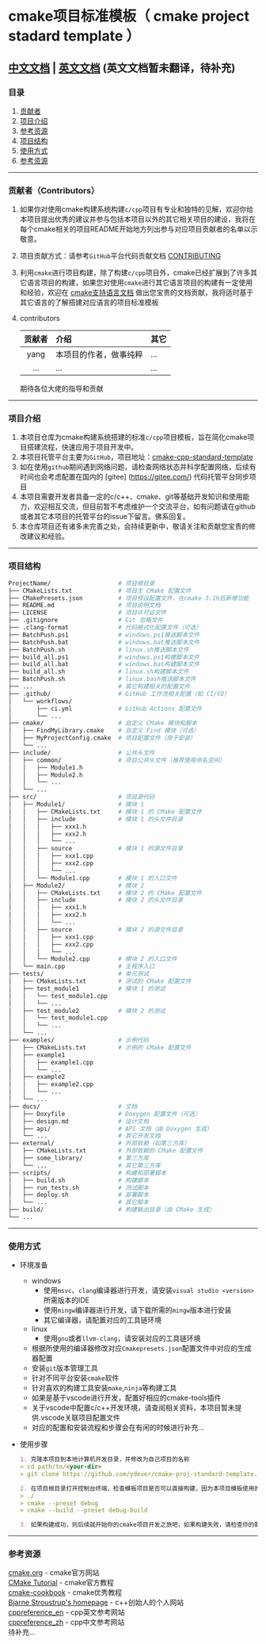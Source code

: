 # cmake项目标准模板（ cmake project stadard template ）

## [中文文档](README.md) | [英文文档](docs/readme/README_EN.md) (英文文档暂未翻译，待补充)

### 目录

1. [贡献者](#贡献者contributors)
2. [项目介绍](#项目介绍)
3. [参考资源](#参考资源)
4. [项目结构](#项目结构)
5. [使用方式](#使用方式)
6. [参考资源](#参考资源)

---

### 贡献者（Contributors）

1. 如果你对使用cmake构建系统构建`c/cpp`项目有专业和独特的见解，欢迎你给本项目提出优秀的建议并参与包括本项目以外的其它相关项目的建设，我将在每个cmake相关的项目README开始地方列出参与对应项目贡献者的名单以示敬意。
2. 项目贡献方式：请参考`GitHub`平台代码贡献文档 [CONTRIBUTING](docs/github/CONTRIBUTING.md)
3. 利用`cmake`进行项目构建，除了构建`c/cpp`项目外，cmake已经扩展到了许多其它语言项目的构建，如果您对使用`cmake`进行其它语言项目的构建有一定使用和经验，欢迎在 [cmake支持语言文档](docs/cmak-docs/cmake支持语言文档/cmake支持语言介绍.md) 做出您宝贵的文档贡献，我将适时基于其它语言的了解搭建对应语言的项目标准模板
4. contributors
   
    | 贡献者 | 介绍 | 其它 |
    | :-:   | :-   | :-   |
    | yang  | 本项目的作者，做事纯粹 | ... |
    | ...   | ... | ... |

    期待各位大佬的指导和贡献

---

### 项目介绍

1. 本项目仓库为cmake构建系统搭建的标准`c/cpp`项目模板，旨在简化cmake项目搭建流程，快速应用于项目开发中。
2. 本项目托管平台主要为`GitHub`，项目地址：[cmake-cpp-standard-template](https://github.com/ydever/cmake-proj-standard-template)
3. 如在使用`github`期间遇到网络问题，请检查网络状态并科学配置网络，后续有时间也会考虑配置在国内的 [gitee] (https://gitee.com/) 代码托管平台同步项目
4. 本项目需要开发者具备一定的c/c++、cmake、git等基础开发知识和使用能力，欢迎相互交流，但目前暂不考虑维护一个交流平台，如有问题请在github或者其它本项目的托管平台的issue下留言。佛系回复。
5. 本仓库项目还有诸多未完善之处，会持续更新中，敬请关注和贡献您宝贵的修改建议和经验。

---

### 项目结构

```bash
ProjectName/                   # 项目根目录
├── CMakeLists.txt             # 项目主 CMake 配置文件
├── CMakePresets.json          # 项目预设配置文件，在cmake 3.19后新增功能
├── README.md                  # 项目说明文档
├── LICENSE                    # 项目许可证文件
├── .gitignore                 # Git 忽略文件
├── .clang-format              # 代码格式化配置文件（可选）
├── BatchPush.ps1              # windows.ps1推送脚本文件
├── BatchPush.bat              # windows.bat推送脚本文件
├── BatchPush.sh               # linux.sh推送脚本文件
├── build_all.ps1              # windows.ps1构建脚本文件
├── build_all.bat              # windows.bat构建脚本文件
├── build_all.sh               # linux.sh构建脚本文件
├── BatchPush.sh               # linux.bash推送脚本文件
├── ...                        # 其它构建相关的配置文件
├── .github/                   # GitHub 工作流相关配置（如 CI/CD）
│   └── workflows/
│       ├── ci.yml             # GitHub Actions 配置文件
│       └── ...
├── cmake/                     # 自定义 CMake 模块和脚本
│   ├── FindMyLibrary.cmake    # 自定义 Find 模块（可选）
│   ├── MyProjectConfig.cmake  # 项目配置文件（用于安装）
│   └── ...
├── include/                   # 公共头文件
│   ├── common/                # 项目公共头文件（推荐使用命名空间）
│   │   ├── Module1.h
│   │   ├── Module2.h
│   │   └── ...
│   └── ...        
├── src/                       # 项目源代码
│   ├── Module1/               # 模块 1
│   │   ├── CMakeLists.txt     # 模块 1 的 CMake 配置文件
│   │   ├── include            # 模块 1 的头文件目录
│   │   │   ├── xxx1.h
│   │   │   ├── xxx2.h
│   │   │   └── ...
│   │   ├── source             # 模块 1 的源文件目录
│   │   │   ├── xxx1.cpp
│   │   │   ├── xxx2.cpp
│   │   │   └── ...
│   │   └── Module1.cpp        # 模块 1 的入口文件
│   ├── Module2/               # 模块 2
│   │   ├── CMakeLists.txt     # 模块 2 的 CMake 配置文件
│   │   ├── include            # 模块 2 的头文件目录
│   │   │   ├── xxx1.h
│   │   │   ├── xxx2.h
│   │   │   └── ...
│   │   ├── source             # 模块 2 的源文件目录
│   │   │   ├── xxx1.cpp
│   │   │   ├── xxx2.cpp
│   │   │   └── ...
│   │   └── Module2.cpp        # 模块 2 的入口文件
│   └── main.cpp               # 主程序入口
├── tests/                     # 单元测试
│   ├── CMakeLists.txt         # 测试的 CMake 配置文件
│   ├── test_module1           # 模块 1 的测试
│   │   └── test_module1.cpp
│   │   └── ...
│   ├── test_module2           # 模块 2 的测试
│   │   └── test_module1.cpp
│   │   └── ...
│   └── ...
├── examples/                  # 示例代码
│   ├── CMakeLists.txt         # 示例的 CMake 配置文件
│   ├── example1
│   │   ├── example1.cpp
│   │   └── ...
│   ├── example2
│   │   ├── example2.cpp
│   │   └── ...
│   └── ...
├── docs/                      # 文档
│   ├── Doxyfile               # Doxygen 配置文件（可选）
│   ├── design.md              # 设计文档
│   ├── api/                   # API 文档（由 Doxygen 生成）
│   └── ...                    # 其它开发文档
├── external/                  # 外部依赖（如第三方库）
│   ├── CMakeLists.txt         # 外部依赖的 CMake 配置文件
│   ├── some_library/          # 第三方库
│   └── ...                    # 其它第三方库
├── scripts/                   # 构建和部署脚本
│   ├── build.sh               # 构建脚本
│   ├── run_tests.sh           # 测试脚本
│   ├── deploy.sh              # 部署脚本
│   └── ...                    # 其它脚本
├── build/                     # 构建输出目录（由 CMake 生成）
└── ...
```

---

### 使用方式

- 环境准备
  - windows
    - 使用`msvc`、`clang`编译器进行开发，请安装`visual studio <version>`所需版本的IDE
    - 使用`mingw`编译器进行开发，请下载所需的`mingw`版本进行安装
    - 其它编译器，请配置对应的工具链环境
  - linux
    - 使用`gnu`或者`llvm-clang`，请安装对应的工具链环境
  - 根据所使用的编译器修改对应`Cmakepresets.json`配置文件中对应的生成器配置
  - 安装`git`版本管理工具
  - 针对不同平台安装`cmake`软件
  - 针对喜欢的构建工具安装`make`,`ninja`等构建工具
  - 如果是基于vscode进行开发，配置好相应的cmake-tools插件
  - 关于vscode中配置c/c++开发环境，请查阅相关资料，本项目暂未提供.vscode关联项目配置文件
  - 对应的配置和安装流程和步骤会在有闲的时候进行补充...

- 使用步骤

    ```md
    1. 克隆本项目到本地计算机开发目录，并修改为自己项目的名称
    > cd path/to/<your-dir>
    > git clone https://github.com/ydever/cmake-proj-standard-template.git [your-project-name]
    ```

    ```md
    2. 在项目根目录打开控制台终端，检查模板项目是否可以直接构建，因为本项目模板使用的是cmake预设的方式进行构建，所以后续工具链等相关预设的配置请在`CMakePrests.json`文件中进行配置
    > ./
    > cmake --preset debug
    > cmake --build --preset debug-build
    ```

    ```md
    3. 如果构建成功，则后续就开始你的cmake项目开发之旅吧，如果构建失败，请检查你的配置环境是否正确，或者在issue留言问题，佛系回答。
    ```

---

### 参考资源
[cmake.org](https://cmake.org/) - cmake官方网站  
[CMake Tutorial](https://cmake.org/cmake/help/latest/guide/tutorial/index.html) - cmake官方教程  
[cmake-cookbook](https://github.com/dev-cafe/cmake-cookbook) - cmake优秀教程  
[Bjarne Stroustrup's homepage](https://www.stroustrup.com/) - c++创始人的个人网站  
[cppreference_en](https://en.cppreference.com/w/cpp) - cpp英文参考网站  
[cppreference_zh](https://zh.cppreference.com/w/cpp) - cpp中文参考网站  
待补充...
